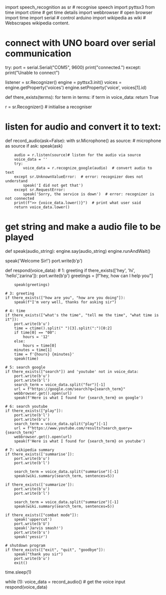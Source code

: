 import speech_recognition as sr  # recognise speech
import pyttsx3
from time import ctime  # get time details
import webbrowser  # open browser
import time
import serial  # control arduino
import wikipedia as wiki  # Webscrapes wikipedia content.

# connect with UNO board over serial communication
try:
    port = serial.Serial("COM5", 9600)
    print("connected.")
except:
    print("Unable to connect")

listener = sr.Recognizer()
engine = pyttsx3.init()
voices = engine.getProperty('voices')
engine.setProperty('voice', voices[1].id)


def there_exists(terms):
    for term in terms:
        if term in voice_data:
            return True


r = sr.Recognizer()  # initialise a recogniser


# listen for audio and convert it to text:
def record_audio(ask=False):
    with sr.Microphone() as source:  # microphone as source
        if ask:
            speak(ask)

        audio = r.listen(source)# listen for the audio via source
        voice_data = ''
        try:
            voice_data = r.recognize_google(audio)  # convert audio to text
        except sr.UnknownValueError:  # error: recognizer does not understand
            speak('I did not get that')
        except sr.RequestError:
            speak('Sorry, the service is down')  # error: recognizer is not connected
        print(f">> {voice_data.lower()}")  # print what user said
        return voice_data.lower()


# get string and make a audio file to be played
def speak(audio_string):
    engine.say(audio_string)
    engine.runAndWait()


speak('Welcome Sir!')
port.write(b'p')


def respond(voice_data):
    # 1: greeting
    if there_exists(['hey', 'hi', 'hello','zarina']):
        port.write(b'p')
        greetings = [f"hey, how can I help you"]

        speak(greetings)

    # 3: greeting
    if there_exists(["how are you", "how are you doing"]):
        speak(f"I'm very well, thanks for asking sir")

    # 4: time
    if there_exists(["what's the time", "tell me the time", "what time is it"]):
        port.write(b'u')
        time = ctime().split(" ")[3].split(":")[0:2]
        if time[0] == "00":
            hours = '12'
        else:
            hours = time[0]
        minutes = time[1]
        time = f'{hours} {minutes}'
        speak(time)

    # 5: search google
    if there_exists(["search"]) and 'youtube' not in voice_data:
        port.write(b'u')
        port.write(b'l')
        search_term = voice_data.split("for")[-1]
        url = f"https://google.com/search?q={search_term}"
        webbrowser.get().open(url)
        speak(f'Here is what I found for {search_term} on google')

    # 6: search youtube
    if there_exists(["play"]):
        port.write(b'l')
        port.write(b'u')
        search_term = voice_data.split("play")[-1]
        url = f"https://www.youtube.com/results?search_query={search_term}"
        webbrowser.get().open(url)
        speak(f'Here is what I found for {search_term} on youtube')

    # 7: wikipedia summary
    if there_exists(['summarise']):
        port.write(b'u')
        port.write(b'l')

        search_term = voice_data.split("summarise")[-1]
        speak(wiki.summary(search_term, sentences=5))

    if there_exists(['summarize']):
        port.write(b'u')
        port.write(b'l')

        search_term = voice_data.split("summarize")[-1]
        speak(wiki.summary(search_term, sentences=5))

    if there_exists(["combat mode"]):
        speak('uppercut')
        port.write(b'U')
        speak('Jarvis smash!')
        port.write(b's')
        speak('yessir')

    # shutdown program
    if there_exists(["exit", "quit", "goodbye"]):
        speak("thank you sir")
        port.write(b'u')
        exit()


time.sleep(1)

while (1):
    voice_data = record_audio()  # get the voice input
    respond(voice_data)
